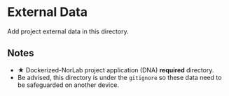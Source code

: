 # External Data

Add project external data in this directory. 

## Notes

- ★ Dockerized-NorLab project application (DNA) **required** directory.
- Be advised, this directory is under the `gitignore` so these data need to be safeguarded on another device.
